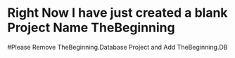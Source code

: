 # Right Now I have just created a blank Project Name TheBeginning
#Please Remove TheBeginning.Database Project and Add TheBeginning.DB
